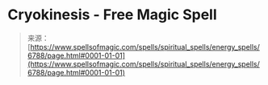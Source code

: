 <!--yml
category: 未分类
date: 2024-06-12 18:41:35
-->

# Cryokinesis - Free Magic Spell

> 来源：[https://www.spellsofmagic.com/spells/spiritual_spells/energy_spells/6788/page.html#0001-01-01](https://www.spellsofmagic.com/spells/spiritual_spells/energy_spells/6788/page.html#0001-01-01)